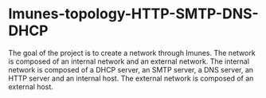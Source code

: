 # Imunes-topology-HTTP-SMTP-DNS-DHCP
The goal of the project is to create a network through Imunes. The network is composed of an internal network and an external network. The internal network is composed of a DHCP server, an SMTP server, a DNS server, an HTTP server and an internal host. The external network is composed of an external host.
